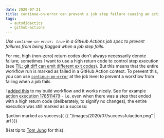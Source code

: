 ```yaml
---
date: 2020-07-21
title: continue-on-error can prevent a job step failure causing an action failure
tags:
  - autodidactics
  - github-actions
---
```


_Use `continue-on-error: true` in a GitHub Actions job spec to prevent failures from being flagged when a job step fails._

For me, high (non-zero) return codes don't always necessarily denote failure; sometimes I want to use a high return code to control step execution (see [TIL: git diff can emit different exit codes](https://qmacro.org/2020/07/20/github-actions-step-conditional/)). But this means that the entire workflow run is marked as failed in a GitHub Action context. To prevent this, you can use [`continue-on-error`](https://docs.github.com/en/actions/reference/workflow-syntax-for-github-actions#jobsjob_idcontinue-on-error) at the job level to prevent a workflow from failing when a job fails.

I [added this](https://github.com/qmacro/qmacro/commit/42217c8a53108856dfcc85108f2cca4731bfa1ba) to my build workflow and it works nicely. See for example [action execution 178511479](https://github.com/qmacro/qmacro/actions/runs/178511479) - i.e. even when there was a step that ended with a high return code (deliberately, to signify no changes), the entire execution was still marked as a success:

![action marked as success]( {{ "/images/2020/07/successfulaction.png" | url }})

(Hat tip to [Tom Jung](https://github.com/jung-thomas) for this).
